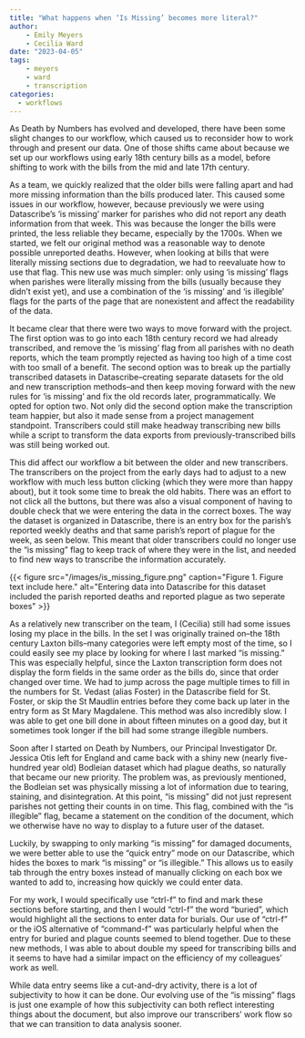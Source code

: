 ```yaml
---
title: "What happens when ‘Is Missing’ becomes more literal?"
author: 
    - Emily Meyers
    - Cecilia Ward
date: "2023-04-05"
tags: 
    - meyers
    - ward
    - transcription
categories: 
  - workflows
---
```


As Death by Numbers has evolved and developed, there have been some slight changes to our workflow, which caused us to reconsider how to work through and present our data. One of those shifts came about because we set up our workflows using early 18th century bills as a model, before shifting to work with the bills from the mid and late 17th century.

As a team, we quickly realized that the older bills were falling apart and had more missing information than the bills produced later. This caused some issues in our workflow, however, because previously we were using Datascribe’s ‘is missing’ marker for parishes who did not report any death information from that week. This was because the longer the bills were printed, the less reliable they became, especially by the 1700s. When we started, we felt our original method was a reasonable way to denote possible unreported deaths. However, when looking at bills that were literally missing sections due to degradation, we had to reevaluate how to use that flag. This new use was much simpler: only using ‘is missing’ flags when parishes were literally missing from the bills (usually because they didn’t exist yet), and use a combination of the ‘is missing’ and ‘is illegible’ flags for the parts of the page that are nonexistent and affect the readability of the data.

It became clear that there were two ways to move forward with the project. The first option was to go into each 18th century record we had already transcribed, and remove the ‘is missing’ flag from all parishes with no death reports, which the team promptly rejected as having too high of a time cost with too small of a benefit. The second option was to break up the partially transcribed datasets in Datascribe–creating separate datasets for the old and new transcription methods–and then keep moving forward with the new rules for ‘is missing’ and fix the old records later, programmatically. We opted for option two. Not only did the second option make the transcription team happier, but also it made sense from a project management standpoint. Transcribers could still make headway transcribing new bills while a script to transform the data exports from previously-transcribed bills was still being worked out. 

This did affect our workflow a bit between the older and new transcribers. The transcribers on the project from the early days had to adjust to a new workflow with much less button clicking (which they were more than happy about), but it took some time to break the old habits. There was an effort to not click all the buttons, but there was also a visual component of having to double check that we were entering the data in the correct boxes. The way the dataset is organized in Datascribe, there is an entry box for the parish’s reported weekly deaths and that same parish’s report of plague for the week, as seen below. This meant that older transcribers could no longer use the “is missing” flag to keep track of where they were in the list, and needed to find new ways to transcribe the information accurately.

{{< figure src="/images/is_missing_figure.png" caption="Figure 1. Figure text include here." alt="Entering data into Datascribe for this dataset included the parish reported deaths and reported plague as two seperate boxes" >}}

As a relatively new transcriber on the team, I (Cecilia) still had some issues losing my place in the bills. In the set I was originally trained on–the 18th century Laxton bills–many categories were left empty most of the time, so I could easily see my place by looking for where I last marked “is missing.” This was especially helpful, since the Laxton transcription form does not display the form fields in the same order as the bills do, since that order changed over time. We had to jump across the page multiple times to fill in the numbers for St. Vedast (alias Foster) in the Datascribe field for St. Foster, or skip the St Maudlin entries before they come back up later in the entry form as St Mary Magdalene. This method was also incredibly slow. I was able to get one bill done in about fifteen minutes on a good day, but it sometimes took longer if the bill had some strange illegible numbers.

Soon after I started on Death by Numbers, our Principal Investigator Dr. Jessica Otis left for England and came back with a shiny new (nearly five-hundred year old) Bodleian dataset which had plague deaths, so naturally that became our new priority. The problem was, as previously mentioned, the Bodleian set was physically missing a lot of information due to tearing, staining, and disintegration.  At this point, “is missing” did not just represent parishes not getting their counts in on time. This flag, combined with the “is illegible” flag, became a statement on the condition of the document, which we otherwise have no way to display to a future user of the dataset.

Luckily, by swapping to only marking “is missing” for damaged documents, we were better able to use the “quick entry” mode on our Datascribe, which hides the boxes to mark “is missing” or “is illegible.” This allows us to easily tab through the entry boxes instead of manually clicking on each box we wanted to add to, increasing how quickly we could enter data.

For my work, I would specifically use “ctrl-f” to find and mark these sections before starting, and then I would “ctrl-f” the word “buried”, which would highlight all the sections to enter data for burials. Our use of “ctrl-f” or the iOS alternative of “command-f” was particularly helpful when the entry for buried and plague counts seemed to blend together. Due to these new methods, I was able to about double my speed for transcribing bills and it seems to have had a similar impact on the efficiency of my colleagues’ work as well. 

While data entry seems like a cut-and-dry activity, there is a lot of subjectivity to how it can be done. Our evolving use of the “is missing” flags is just one example of how this subjectivity can both reflect interesting things about the document, but also improve our transcribers’ work flow so that we can transition to data analysis sooner. 
